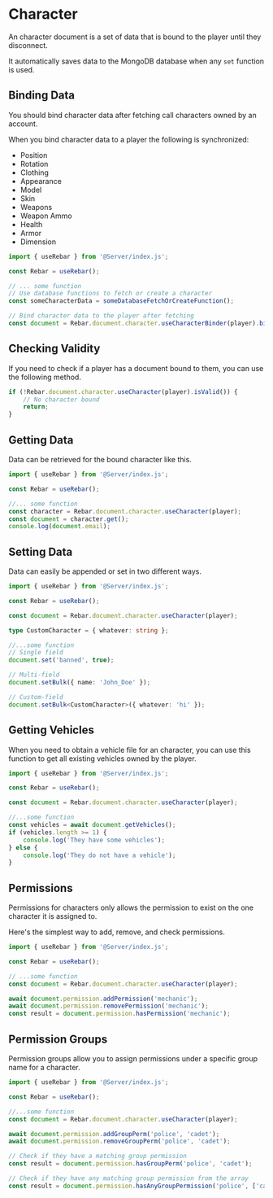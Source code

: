 # Character

An character document is a set of data that is bound to the player until they disconnect.

It automatically saves data to the MongoDB database when any `set` function is used.

## Binding Data

You should bind character data after fetching call characters owned by an account.

When you bind character data to a player the following is synchronized:

-   Position
-   Rotation
-   Clothing
-   Appearance
-   Model
-   Skin
-   Weapons
-   Weapon Ammo
-   Health
-   Armor
-   Dimension

```ts
import { useRebar } from '@Server/index.js';

const Rebar = useRebar();

// ... some function
// Use database functions to fetch or create a character
const someCharacterData = someDatabaseFetchOrCreateFunction();

// Bind character data to the player after fetching
const document = Rebar.document.character.useCharacterBinder(player).bind(someCharacterData);
```

## Checking Validity

If you need to check if a player has a document bound to them, you can use the following method.

```ts
if (!Rebar.document.character.useCharacter(player).isValid()) {
    // No character bound
    return;
}
```

## Getting Data

Data can be retrieved for the bound character like this.

```ts
import { useRebar } from '@Server/index.js';

const Rebar = useRebar();

//... some function
const character = Rebar.document.character.useCharacter(player);
const document = character.get();
console.log(document.email);
```

## Setting Data

Data can easily be appended or set in two different ways.

```ts
import { useRebar } from '@Server/index.js';

const Rebar = useRebar();

const document = Rebar.document.character.useCharacter(player);

type CustomCharacter = { whatever: string };

//...some function
// Single field
document.set('banned', true);

// Multi-field
document.setBulk({ name: 'John_Doe' });

// Custom-field
document.setBulk<CustomCharacter>({ whatever: 'hi' });
```

## Getting Vehicles

When you need to obtain a vehicle file for an character, you can use this function to get all existing vehicles owned by the player.

```ts
import { useRebar } from '@Server/index.js';

const Rebar = useRebar();

const document = Rebar.document.character.useCharacter(player);

//...some function
const vehicles = await document.getVehicles();
if (vehicles.length >= 1) {
    console.log('They have some vehicles');
} else {
    console.log('They do not have a vehicle');
}
```

## Permissions

Permissions for characters only allows the permission to exist on the one character it is assigned to.

Here's the simplest way to add, remove, and check permissions.

```ts
import { useRebar } from '@Server/index.js';

const Rebar = useRebar();

// ...some function
const document = Rebar.document.character.useCharacter(player);

await document.permission.addPermission('mechanic');
await document.permission.removePermission('mechanic');
const result = document.permission.hasPermission('mechanic');
```

## Permission Groups

Permission groups allow you to assign permissions under a specific group name for a character.

```ts
import { useRebar } from '@Server/index.js';

const Rebar = useRebar();

//...some function
const document = Rebar.document.character.useCharacter(player);

await document.permission.addGroupPerm('police', 'cadet');
await document.permission.removeGroupPerm('police', 'cadet');

// Check if they have a matching group permission
const result = document.permission.hasGroupPerm('police', 'cadet');

// Check if they have any matching group permission from the array
const result = document.permission.hasAnyGroupPermission('police', ['cadet', 'patrol']);
```
